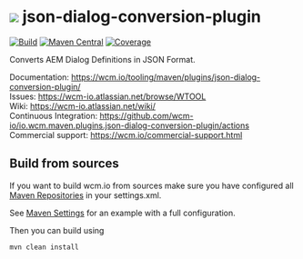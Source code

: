 <img src="https://wcm.io/images/favicon-16@2x.png"/> json-dialog-conversion-plugin
======
[![Build](https://github.com/wcm-io/io.wcm.maven.plugins.json-dialog-conversion-plugin/workflows/Build/badge.svg?branch=develop)](https://github.com/wcm-io/io.wcm.maven.plugins.json-dialog-conversion-plugin/actions?query=workflow%3ABuild+branch%3Adevelop)
[![Maven Central](https://maven-badges.herokuapp.com/maven-central/io.wcm.maven.plugins/json-dialog-conversion-plugin/badge.svg)](https://maven-badges.herokuapp.com/maven-central/io.wcm.maven.plugins/json-dialog-conversion-plugin)
[![Coverage](https://sonarcloud.io/api/project_badges/measure?project=wcm-io_io.wcm.maven.plugins.json-dialog-conversion-plugin&metric=coverage)](https://sonarcloud.io/summary/new_code?id=wcm-io_io.wcm.maven.plugins.json-dialog-conversion-plugin)

Converts AEM Dialog Definitions in JSON Format.

Documentation: https://wcm.io/tooling/maven/plugins/json-dialog-conversion-plugin/<br/>
Issues: https://wcm-io.atlassian.net/browse/WTOOL<br/>
Wiki: https://wcm-io.atlassian.net/wiki/<br/>
Continuous Integration: https://github.com/wcm-io/io.wcm.maven.plugins.json-dialog-conversion-plugin/actions<br/>
Commercial support: https://wcm.io/commercial-support.html


## Build from sources

If you want to build wcm.io from sources make sure you have configured all [Maven Repositories](https://wcm.io/maven.html) in your settings.xml.

See [Maven Settings](https://github.com/wcm-io/io.wcm.maven.plugins.json-dialog-conversion-plugin/blob/develop/.maven-settings.xml) for an example with a full configuration.

Then you can build using

```
mvn clean install
```
